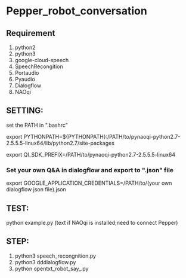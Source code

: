 # Pepper_robot_conversation

## Requirement 
1. python2
2. python3
3. google-cloud-speech
4. SpeechRecongition
5. Portaudio
6. Pyaudio
7. Dialogflow
8. NAOqi

## SETTING:

set the PATH in ".bashrc"

export PYTHONPATH=${PYTHONPATH}:/PATH/to/pynaoqi-python2.7-2.5.5.5-linux64/lib/python2.7/site-packages

export QI_SDK_PREFIX=/PATH/to/pynaoqi-python2.7-2.5.5.5-linux64

### Set your own Q&A in dialogflow and export to ".json" file

export GOOGLE_APPLICATION_CREDENTIALS=/PATH/to/(your own dialogflow json file).json




## TEST:

python example.py (text if NAOqi is installed;need to connect Pepper)



## STEP:


1. python3 speech_recongnition.py 
2. python3 dddialogflow.py
3. python opentxt_robot_say_.py
